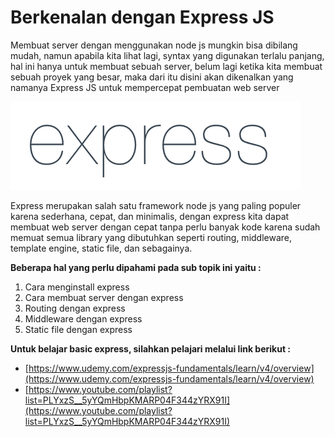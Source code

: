 # Berkenalan dengan Express JS

Membuat server dengan menggunakan node js mungkin bisa dibilang mudah, namun apabila kita lihat lagi, syntax yang digunakan terlalu panjang, hal ini hanya untuk membuat sebuah server, belum lagi ketika kita membuat sebuah proyek yang besar, maka dari itu disini akan dikenalkan yang namanya Express JS untuk mempercepat pembuatan web server

![express](express.png)



Express merupakan salah satu framework node js yang paling populer karena sederhana, cepat, dan minimalis, dengan express kita dapat membuat web server dengan cepat tanpa perlu banyak kode karena sudah memuat semua library yang dibutuhkan seperti routing, middleware, template engine, static file, dan sebagainya.

**Beberapa hal yang perlu dipahami pada sub topik ini yaitu :**

1. Cara menginstall express
2. Cara membuat server dengan express
3. Routing dengan express
4. Middleware dengan express
5. Static file dengan express



**Untuk belajar basic express, silahkan pelajari melalui link berikut :**

- [https://www.udemy.com/expressjs-fundamentals/learn/v4/overview](https://www.udemy.com/expressjs-fundamentals/learn/v4/overview)
- [https://www.youtube.com/playlist?list=PLYxzS__5yYQmHbpKMARP04F344zYRX91I](https://www.youtube.com/playlist?list=PLYxzS__5yYQmHbpKMARP04F344zYRX91I)


